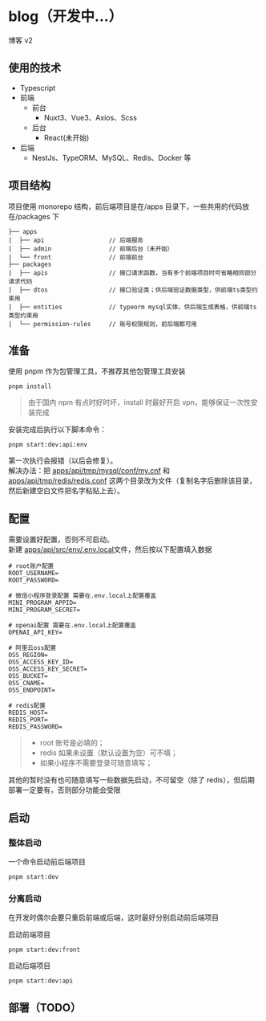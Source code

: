 # blog（开发中...）

博客 v2

## 使用的技术

- Typescript
- 前端
  - 前台
    - Nuxt3、Vue3、Axios、Scss
  - 后台
    - React(未开始)
- 后端
  - NestJs、TypeORM、MySQL、Redis、Docker 等

## 项目结构

项目使用 monorepo 结构，前后端项目是在/apps 目录下，一些共用的代码放在/packages 下

```text
├── apps
|  ├── api                  // 后端服务
|  ├── admin                // 前端后台（未开始）
|  └── front                // 前端前台
├── packages
|  ├── apis                 // 接口请求函数，当有多个前端项目时可省略相同部分请求代码
|  ├── dtos                 // 接口验证类；供后端验证数据类型，供前端ts类型约束用
|  ├── entities             // typeorm mysql实体，供后端生成表格，供前端ts类型约束用
|  └── permission-rules     // 账号权限规则，前后端都可用
```

## 准备

使用 pnpm 作为包管理工具，不推荐其他包管理工具安装

```shell
pnpm install
```

> 由于国内 npm 有点时好时坏，install 时最好开启 vpn，能够保证一次性安装完成

安装完成后执行以下脚本命令：

```shell
pnpm start:dev:api:env
```

第一次执行会报错（以后会修复）。  
解决办法：把 [apps/api/tmp/mysql/conf/my.cnf](./apps/api/tmp/mysql/conf/my.cnf) 和 [apps/api/tmp/redis/redis.conf](./apps/api/tmp/redis/redis.conf)
这两个目录改为文件（复制名字后删除该目录，然后新建空白文件把名字粘贴上去）。

## 配置

需要设置好配置，否则不可启动。  
新建
[apps/api/src/env/.env.local](./apps/api/src/env/.env.local)文件，然后按以下配置填入数据

```dotenv
# root账户配置
ROOT_USERNAME=
ROOT_PASSWORD=

# 微信小程序登录配置 需要在.env.local上配置覆盖
MINI_PROGRAM_APPID=
MINI_PROGRAM_SECRET=

# openai配置 需要在.env.local上配置覆盖
OPENAI_API_KEY=

# 阿里云oss配置
OSS_REGION=
OSS_ACCESS_KEY_ID=
OSS_ACCESS_KEY_SECRET=
OSS_BUCKET=
OSS_CNAME=
OSS_ENDPOINT=

# redis配置
REDIS_HOST=
REDIS_PORT=
REDIS_PASSWORD=
```

> - root 账号是必填的；
> - redis 如果未设置（默认设置为空）可不填；
> - 如果小程序不需要登录可随意填写；

其他的暂时没有也可随意填写一些数据先启动，不可留空（除了 redis），但后期部署一定要有，否则部分功能会受限

## 启动

### 整体启动

一个命令启动前后端项目

```shell
pnpm start:dev
```

### 分离启动

在开发时偶尔会要只重启前端或后端，这时最好分别启动前后端项目

启动前端项目

```shell
pnpm start:dev:front
```

启动后端项目

```shell
pnpm start:dev:api
```

## 部署（TODO）
